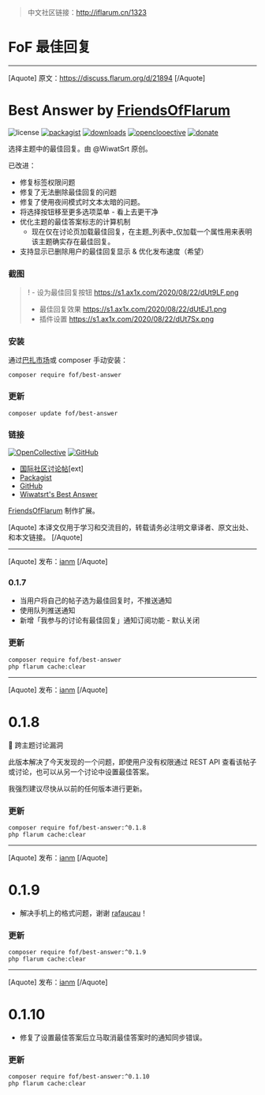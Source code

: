 > 中文社区链接：http://iflarum.cn/1323

# FoF 最佳回复

---------------------------------------------------------------

[Aquote]
原文：https://discuss.flarum.org/d/21894
[/Aquote]

# Best Answer by [FriendsOfFlarum](https://discuss.flarum.org/d/16242-friends-of-flarum-the-collaboration-for-maintained-extensions)

![license](https://img.shields.io/badge/license-MIT-blue.svg) [![packagist](https://img.shields.io/packagist/v/fof/best-answer.svg)](https://packagist.org/packages/fof/best-answer) [![downloads](https://img.shields.io/packagist/dt/fof/best-answer.svg)](https://packagist.org/packages/fof/best-answer) [![openclooective](https://img.shields.io/badge/opencollective-fof-blue.svg)](https://opencollective.com/fof/donate) [![donate](https://img.shields.io/badge/donate-datitisev-important.svg)](https://datitisev.me/donate)

选择主题中的最佳回复。由 @WiwatSrt 原创。

已改进：

- 修复标签权限问题
- 修复了无法删除最佳回复的问题
- 修复了使用夜间模式时文本太暗的问题。
- 将选择按钮移至更多选项菜单 - 看上去更干净
- 优化主题的最佳答案标志的计算机制
  - 现在仅在讨论页加载最佳回复，在主题_列表中_仅加载一个属性用来表明该主题确实存在最佳回复。
- 支持显示已删除用户的最佳回复显示 & 优化发布速度（希望）

### 截图
>! - 设为最佳回复按钮
> https://s1.ax1x.com/2020/08/22/dUt9LF.png
> - 最佳回复效果
> https://s1.ax1x.com/2020/08/22/dUtEJ1.png
> - 插件设置
> https://s1.ax1x.com/2020/08/22/dUt7Sx.png

### 安装
通过[巴扎市场](https://discuss.flarum.org.cn/d/1214)或 composer 手动安装：
```
composer require fof/best-answer
```

### 更新
```
composer update fof/best-answer
```

### 链接
[![OpenCollective](https://img.shields.io/badge/donate-friendsofflarum-44AEE5?style=for-the-badge&logo=open-collective)](https://opencollective.com/fof/donate) [![GitHub](https://img.shields.io/badge/donate-datitisev-ea4aaa?style=for-the-badge&logo=github)](https://datitisev.me/donate/github)
- [国际社区讨论帖](https://discuss.flarum.org/d/21894)[ext]
- [Packagist](https://packagist.org/packages/fof/best-answer)
- [GitHub](https://github.com/FriendsOfFlarum/best-answer)
- [Wiwatsrt's Best Answer](https://packagist.org/packages/sijad/flarum-ext-best-answer)

[FriendsOfFlarum](https://github.com/FriendsOfFlarum) 制作扩展。

[Aquote]
本译文仅用于学习和交流目的，转载请务必注明文章译者、原文出处、和本文链接。
[/Aquote]



---------------------------------------------------------------------

[Aquote]
发布：[ianm](https://discuss.flarum.org/d/21894/43)
[/Aquote]

### 0.1.7

- 当用户将自己的帖子选为最佳回复时，不推送通知
- 使用队列推送通知
- 新增「我参与的讨论有最佳回复」通知订阅功能 - 默认关闭

### 更新
```
composer require fof/best-answer
php flarum cache:clear
```

---------------------------------------------------------------------

[Aquote]
发布：[ianm](https://discuss.flarum.org/d/21894/51)
[/Aquote]

# 0.1.8
🚨 跨主题讨论漏洞

此版本解决了今天发现的一个问题，即使用户没有权限通过 REST API 查看该帖子或讨论，也可以从另一个讨论中设置最佳答案。

我强烈建议尽快从以前的任何版本进行更新。

### 更新
```
composer require fof/best-answer:^0.1.8
php flarum cache:clear
```

---------------------------------------------------------------------

[Aquote]
发布：[ianm](https://discuss.flarum.org/d/21894/53)
[/Aquote]

# 0.1.9
- 解决手机上的格式问题，谢谢 [rafaucau](https://github.com/rafaucau)！

### 更新
```
composer require fof/best-answer:^0.1.9
php flarum cache:clear
```

---------------------------------------------------------------------

[Aquote]
发布：[ianm](https://discuss.flarum.org/d/21894/61)
[/Aquote]

# 0.1.10
- 修复了设置最佳答案后立马取消最佳答案时的通知同步错误。

### 更新
```
composer require fof/best-answer:^0.1.10
php flarum cache:clear
```